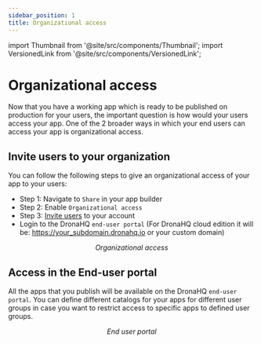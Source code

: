```yaml
---
sidebar_position: 1
title: Organizational access
---
```


import Thumbnail from '@site/src/components/Thumbnail';
import VersionedLink from '@site/src/components/VersionedLink';

# Organizational access

Now that you have a working app which is ready to be published on production for your users, the important question is how would your users access your app. One of the 2 broader ways in which your end users can access your app is organizational access. 

## Invite users to your organization 
You can follow the following steps to give an organizational access of your app to your users:

- Step 1: Navigate to `Share` in your app builder
- Step 2: Enable `Organizational access`
- Step 3: [Invite users](../user-management/adding-users-to-your-account) to your account
- Login to the DronaHQ `end-user portal` (For DronaHQ cloud edition it will be: https://your_subdomain.dronahq.io or your custom domain)

<figure>
  <Thumbnail src="/img/accessing-apps/org-access.png" alt="Organizational access" width='100%'/>
  <figcaption align = "center"><i>Organizational access</i></figcaption>
</figure>

## Access in the End-user portal

All the apps that you publish will be available on the DronaHQ `end-user portal`. You can define different catalogs for your apps for different user groups in case you want to restrict access to specific apps to defined user groups. 

<figure>
  <Thumbnail src="/img/accessing-apps/end-user-portal.png" alt="End user portal" width='100%'/>
  <figcaption align = "center"><i>End user portal</i></figcaption>
</figure>
